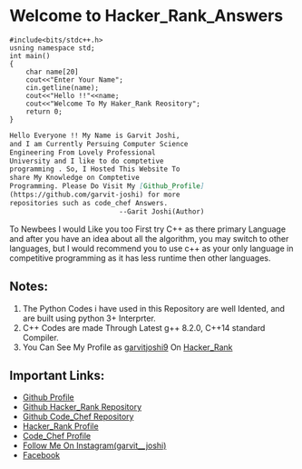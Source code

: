 # Welcome to Hacker_Rank_Answers

    #include<bits/stdc++.h>
    usning namespace std;
    int main()
    {
        char name[20]
        cout<<"Enter Your Name";
        cin.getline(name);
        cout<<"Hello !!"<<name;
        cout<<"Welcome To My Haker_Rank Reository";
        return 0;
    }



```markdown
Hello Everyone !! My Name is Garvit Joshi, 
and I am Currently Persuing Computer Science 
Engineering From Lovely Professional 
University and I like to do comptetive 
programming . So, I Hosted This Website To 
share My Knowledge on Comptetive 
Programming. Please Do Visit My [Github_Profile]
(https://github.com/garvit-joshi) for more 
repositories such as code_chef Answers.
                           --Garit Joshi(Author)
```
To Newbees I would Like you too First try C++ 
as there primary Language and after you have an 
idea about all the algorithm, you may switch 
to other languages, but I would recommend you to
use c++ as your only language in competitive 
programming as it has less runtime then other
languages.

## Notes:
1. The Python Codes i have used in this Repository are well Idented, and are built using python 3+ Interprter.
2. C++ Codes are made Through Latest g++ 8.2.0, C++14 standard Compiler.
3. You Can See My Profile as [garvitjoshi9](https://www.hackerrank.com/garvitjoshi9) On [Hacker_Rank](https://www.hackerrank.com/)


## Important Links:
* [Github Profile](https://github.com/garvit-joshi)
* [Github Hacker_Rank Repository](https://github.com/garvit-joshi/HackerRank)
* [Github Code_Chef Repository](https://github.com/garvit-joshi/CodeChef)
* [Hacker_Rank Profile](https://www.hackerrank.com/garvitjoshi9)
* [Code_Chef Profile](https://www.codechef.com/users/garvitjoshi9)
* [Follow Me On Instagram(garvit__joshi)](https://www.instagram.com/garvit__joshi/)
* [Facebook](https://www.facebook.com/profile.php?id=100009274090199)
